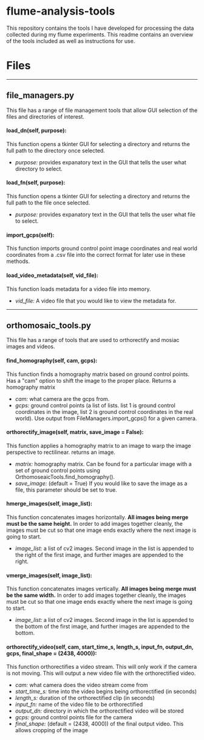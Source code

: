 # flume-analysis-tools
This repository contains the tools I have developed for processing the data collected during my flume experiments. This readme contains an overview of the tools included as well as instructions for use. 

# Files
-----------------------------------------------------------------------------------------
## file_managers.py 
This file has a range of file management tools that allow GUI selection of the files and directories of interest.

#### load_dn(self, purpose): 

This function opens a tkinter GUI for selecting a directory and returns the full path to the directory once selected.
- *purpose:*  provides expanatory text in the GUI that tells the user what directory to select.

#### load_fn(self, purpose): 

This function opens a tkinter GUI for selecting a directory and returns the full path to the file once selected.
- *purpose:*  provides expanatory text in the GUI that tells the user what file to select.

#### import_gcps(self):
This function imports ground control point image coordinates and real world coordinates from a .csv file into the correct format for later use in these methods.

#### load_video_metadata(self, vid_file):
This function loads metadata for a video file into memory. 
- *vid_file:* A video file that you would like to view the metadata for.

--------------------------------------------------------------------------------------------
## orthomosaic_tools.py 
This file has a range of tools that are used to orthorectify and mosiac images and videos.

#### find_homography(self, cam, gcps): 

This function finds a homography matrix based on ground control points. Has a "cam" option to shift the image to the proper place. Returns a homography matrix
- *cam:*  what camera are the gcps from.
- *gcps:* ground control points (a list of lists. list 1 is ground control coordinates in the image, list 2 is ground control coordinates in the real world). Use output from FileManagers.import_gcps() for a given camera. 

#### orthorectify_image(self, matrix, save_image = False):
This function applies a homography matrix to an image to warp the image perspective to rectilinear. returns an image.
- *matrix:* homography matrix. Can be found for a particular image with a set of ground control points using OrthomoseaicTools.find_homography().
- *save_image:* (default = True) If you would like to save the image as a file, this parameter should be set to true.

#### hmerge_images(self, image_list):
This function concatenates images horizontally. **All images being merge must be the same height.** In order to add images together cleanly, the images must be cut so that one image ends exactly where the next image is going to start.
- *image_list:* a list of cv2 images. Second image in the list is appended to the right of the first image, and further images are appended to the right. 

#### vmerge_images(self, image_list):
This function concatenates images vertically. **All images being merge must be the same width.** In order to add images together cleanly, the images must be cut so that one image ends exactly where the next image is going to start. 
- *image_list:* a list of cv2 images. Second image in the list is appended to the bottom of the first image, and further images are appended to the bottom. 

#### orthorectify_video(self, cam, start_time_s, length_s, input_fn, output_dn, gcps, final_shape = (2438, 4000)):
This function orthorectifies a video stream. This will only work if the camera is not moving. This will output a new video file with the orthorectified video. 
- *cam:* what camera does the video stream come from
- *start_time_s:*  time into the video begins being orthorectified (in seconds)
- *length_s:* duration of the orthorectified clip (in seconds)
- *input_fn:* name of the video file to be orthorectified
- *output_dn:* directory in which the orthorectified video will be stored
- *gcps:* ground control points file for the camera
- *final_shape:* (default = (2438, 4000)) of the final output video. This allows cropping of the image


